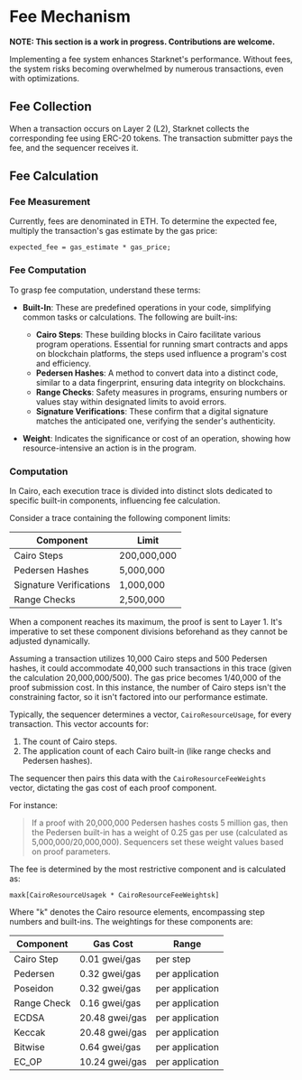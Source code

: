 # Fee Mechanism

**NOTE: This section is a work in progress. Contributions are welcome.**

Implementing a fee system enhances Starknet's performance. Without fees, the system risks becoming overwhelmed by numerous transactions, even with optimizations.

## Fee Collection

When a transaction occurs on Layer 2 (L2), Starknet collects the corresponding fee using ERC-20 tokens. The transaction submitter pays the fee, and the sequencer receives it.

## Fee Calculation

### Fee Measurement

Currently, fees are denominated in ETH. To determine the expected fee, multiply the transaction's gas estimate by the gas price:

```
expected_fee = gas_estimate * gas_price;
```

### Fee Computation

To grasp fee computation, understand these terms:

- **Built-In**: These are predefined operations in your code, simplifying common tasks or calculations. The following are built-ins:

  - **Cairo Steps**: These building blocks in Cairo facilitate various program operations. Essential for running smart contracts and apps on blockchain platforms, the steps used influence a program's cost and efficiency.
  - **Pedersen Hashes**: A method to convert data into a distinct code, similar to a data fingerprint, ensuring data integrity on blockchains.
  - **Range Checks**: Safety measures in programs, ensuring numbers or values stay within designated limits to avoid errors.
  - **Signature Verifications**: These confirm that a digital signature matches the anticipated one, verifying the sender's authenticity.

- **Weight**: Indicates the significance or cost of an operation, showing how resource-intensive an action is in the program.

### Computation

In Cairo, each execution trace is divided into distinct slots dedicated to specific built-in components, influencing fee calculation.

Consider a trace containing the following component limits:

| Component               | Limit       |
| ----------------------- | ----------- |
| Cairo Steps             | 200,000,000 |
| Pedersen Hashes         | 5,000,000   |
| Signature Verifications | 1,000,000   |
| Range Checks            | 2,500,000   |

When a component reaches its maximum, the proof is sent to Layer 1. It's imperative to set these component divisions beforehand as they cannot be adjusted dynamically.

Assuming a transaction utilizes 10,000 Cairo steps and 500 Pedersen hashes, it could accommodate 40,000 such transactions in this trace (given the calculation 20,000,000/500). The gas price becomes 1/40,000 of the proof submission cost. In this instance, the number of Cairo steps isn't the constraining factor, so it isn't factored into our performance estimate.

Typically, the sequencer determines a vector, `CairoResourceUsage`, for every transaction. This vector accounts for:

1. The count of Cairo steps.
2. The application count of each Cairo built-in (like range checks and Pedersen hashes).

The sequencer then pairs this data with the `CairoResourceFeeWeights` vector, dictating the gas cost of each proof component.

For instance:

> If a proof with 20,000,000 Pedersen hashes costs 5 million gas, then the Pedersen built-in has a weight of 0.25 gas per use (calculated as 5,000,000/20,000,000). Sequencers set these weight values based on proof parameters.

The fee is determined by the most restrictive component and is calculated as:

```
maxk[CairoResourceUsagek * CairoResourceFeeWeightsk]
```

Where "k" denotes the Cairo resource elements, encompassing step numbers and built-ins. The weightings for these components are:

| Component   | Gas Cost       | Range           |
| ----------- | -------------- | --------------- |
| Cairo Step  | 0.01 gwei/gas  | per step        |
| Pedersen    | 0.32 gwei/gas  | per application |
| Poseidon    | 0.32 gwei/gas  | per application |
| Range Check | 0.16 gwei/gas  | per application |
| ECDSA       | 20.48 gwei/gas | per application |
| Keccak      | 20.48 gwei/gas | per application |
| Bitwise     | 0.64 gwei/gas  | per application |
| EC_OP       | 10.24 gwei/gas | per application |
